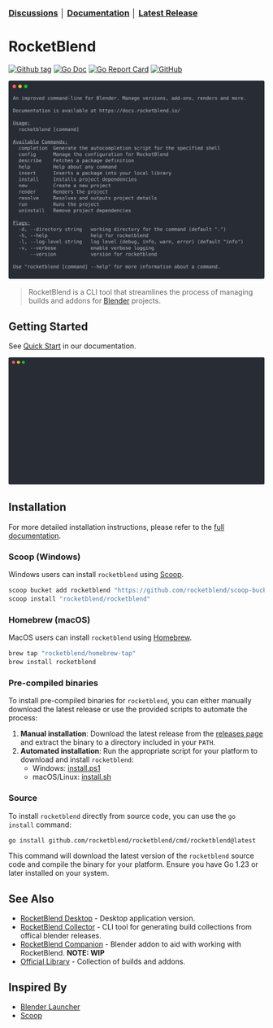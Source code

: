 ### [Discussions](https://github.com/rocketblend/rocketblend/discussions) │ [Documentation](https://docs.rocketblend.io) │ [Latest Release](https://github.com/rocketblend/rocketblend/releases/latest)

# RocketBlend

[![Github tag](https://badgen.net/github/tag/rocketblend/rocketblend)](https://github.com/rocketblend/rocketblend/tags)
[![Go Doc](https://img.shields.io/badge/go-documentation-blue.svg?style=flat-square)](https://pkg.go.dev/github.com/rocketblend/rocketblend)
[![Go Report Card](https://goreportcard.com/badge/github.com/rocketblend/rocketblend)](https://goreportcard.com/report/github.com/rocketblend/rocketblend)
[![GitHub](https://img.shields.io/github/license/rocketblend/rocketblend)](https://github.com/rocketblend/rocketblend/blob/master/LICENSE)

![Hero image of RocketBlend CLI](docs/examples/rocketblend-help.svg)

> RocketBlend is a CLI tool that streamlines the process of managing builds and addons for [Blender](https://www.blender.org/) projects.

## Getting Started

See [Quick Start](https://docs.rocketblend.io/getting-started/quick-start) in our documentation.

![Demo video RocketBlend CLI](docs/examples/rocketblend-demo.svg)

## Installation

For more detailed installation instructions, please refer to the [full documentation](https://docs.rocketblend.io/getting-started/installation).

### Scoop (Windows)

Windows users can install `rocketblend` using [Scoop](https://scoop.sh/).

```powershell
scoop bucket add rocketblend "https://github.com/rocketblend/scoop-bucket"
scoop install "rocketblend/rocketblend"
```

### Homebrew (macOS)

MacOS users can install `rocketblend` using [Homebrew](https://brew.sh/).

```bash
brew tap "rocketblend/homebrew-tap"
brew install rocketblend
```

### Pre-compiled binaries

To install pre-compiled binaries for `rocketblend`, you can either manually download the latest release or use the provided scripts to automate the process:

1. **Manual installation**: Download the latest release from the [releases page](https://github.com/rocketblend/rocketblend/releases) and extract the binary to a directory included in your `PATH`.
2. **Automated installation**: Run the appropriate script for your platform to download and install `rocketblend`:
   - Windows: [install.ps1](https://raw.githubusercontent.com/rocketblend/rocketblend/master/install.ps1)
   - macOS/Linux: [install.sh](https://raw.githubusercontent.com/rocketblend/rocketblend/master/install.sh)

### Source

To install `rocketblend` directly from source code, you can use the `go install` command:

```bash
go install github.com/rocketblend/rocketblend/cmd/rocketblend@latest
```

This command will download the latest version of the `rocketblend` source code and compile the binary for your platform. Ensure you have Go 1.23 or later installed on your system.

## See Also

- [RocketBlend Desktop](https://github.com/rocketblend/rocketblend-desktop) - Desktop application version.
- [RocketBlend Collector](https://github.com/rocketblend/rocketblend-collector) - CLI tool for generating build collections from offical blender releases.
- [RocketBlend Companion](https://github.com/rocketblend/rocketblend-companion) - Blender addon to aid with working with RocketBlend. **NOTE: WIP**
- [Official Library](https://github.com/rocketblend/official-library) - Collection of builds and addons.

## Inspired By

- [Blender Launcher](https://github.com/DotBow/Blender-Launcher)
- [Scoop](https://scoop.sh/)